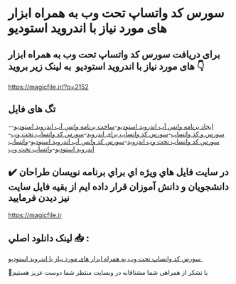 # سورس کد واتساپ تحت وب به همراه ابزار های مورد نیاز با اندروید استودیو 

## برای دریافت سورس کد واتساپ تحت وب به همراه ابزار های مورد نیاز با اندروید استودیو  به لینک زیر بروید 👇

https://magicfile.ir/?p=2152

## تگ های فایل

-[ایجاد برنامه واتس آپ اندروید استودیو](https://magicfile.ir/product/%d8%b3%d9%88%d8%b1%d8%b3-%d9%88-%da%a9%d8%af-%d9%88%d8%a7%d8%aa%d8%b3%d8%a7%d9%be-%d8%aa%d8%ad%d8%aa-%d9%88%d8%a8-%d8%a7%d9%86%d8%af%d8%b1%d9%88%db%8c%d8%af-%d8%a7%d8%b3%d8%aa%d9%88%d8%af%db%8c%d9%88/)-[ساخت برنامه واتس آپ اندروید استودیو](https://magicfile.ir/product/%d8%b3%d9%88%d8%b1%d8%b3-%d9%88-%da%a9%d8%af-%d9%88%d8%a7%d8%aa%d8%b3%d8%a7%d9%be-%d8%aa%d8%ad%d8%aa-%d9%88%d8%a8-%d8%a7%d9%86%d8%af%d8%b1%d9%88%db%8c%d8%af-%d8%a7%d8%b3%d8%aa%d9%88%d8%af%db%8c%d9%88/)-[سورس و کد واتساپ](https://magicfile.ir/product/%d8%b3%d9%88%d8%b1%d8%b3-%d9%88-%da%a9%d8%af-%d9%88%d8%a7%d8%aa%d8%b3%d8%a7%d9%be-%d8%aa%d8%ad%d8%aa-%d9%88%d8%a8-%d8%a7%d9%86%d8%af%d8%b1%d9%88%db%8c%d8%af-%d8%a7%d8%b3%d8%aa%d9%88%d8%af%db%8c%d9%88/)-[سورس کد واتساپ برای اندروید](https://magicfile.ir/product/%d8%b3%d9%88%d8%b1%d8%b3-%d9%88-%da%a9%d8%af-%d9%88%d8%a7%d8%aa%d8%b3%d8%a7%d9%be-%d8%aa%d8%ad%d8%aa-%d9%88%d8%a8-%d8%a7%d9%86%d8%af%d8%b1%d9%88%db%8c%d8%af-%d8%a7%d8%b3%d8%aa%d9%88%d8%af%db%8c%d9%88/)-[سورس کد واتساپ تحت وب](https://magicfile.ir/product/%d8%b3%d9%88%d8%b1%d8%b3-%d9%88-%da%a9%d8%af-%d9%88%d8%a7%d8%aa%d8%b3%d8%a7%d9%be-%d8%aa%d8%ad%d8%aa-%d9%88%d8%a8-%d8%a7%d9%86%d8%af%d8%b1%d9%88%db%8c%d8%af-%d8%a7%d8%b3%d8%aa%d9%88%d8%af%db%8c%d9%88/)-[سورس کد واتساپ تحت وب اندروید](https://magicfile.ir/product/%d8%b3%d9%88%d8%b1%d8%b3-%d9%88-%da%a9%d8%af-%d9%88%d8%a7%d8%aa%d8%b3%d8%a7%d9%be-%d8%aa%d8%ad%d8%aa-%d9%88%d8%a8-%d8%a7%d9%86%d8%af%d8%b1%d9%88%db%8c%d8%af-%d8%a7%d8%b3%d8%aa%d9%88%d8%af%db%8c%d9%88/)-[سورس کد واتس آپ اندروید استودیو](https://magicfile.ir/product/%d8%b3%d9%88%d8%b1%d8%b3-%d9%88-%da%a9%d8%af-%d9%88%d8%a7%d8%aa%d8%b3%d8%a7%d9%be-%d8%aa%d8%ad%d8%aa-%d9%88%d8%a8-%d8%a7%d9%86%d8%af%d8%b1%d9%88%db%8c%d8%af-%d8%a7%d8%b3%d8%aa%d9%88%d8%af%db%8c%d9%88/)-[واتساپ اندروید استودیو](https://magicfile.ir/product/%d8%b3%d9%88%d8%b1%d8%b3-%d9%88-%da%a9%d8%af-%d9%88%d8%a7%d8%aa%d8%b3%d8%a7%d9%be-%d8%aa%d8%ad%d8%aa-%d9%88%d8%a8-%d8%a7%d9%86%d8%af%d8%b1%d9%88%db%8c%d8%af-%d8%a7%d8%b3%d8%aa%d9%88%d8%af%db%8c%d9%88/)-[واتساپ تحت وب](https://magicfile.ir/product/%d8%b3%d9%88%d8%b1%d8%b3-%d9%88-%da%a9%d8%af-%d9%88%d8%a7%d8%aa%d8%b3%d8%a7%d9%be-%d8%aa%d8%ad%d8%aa-%d9%88%d8%a8-%d8%a7%d9%86%d8%af%d8%b1%d9%88%db%8c%d8%af-%d8%a7%d8%b3%d8%aa%d9%88%d8%af%db%8c%d9%88/)

## ✔️ در سايت فايل هاي ويژه اي براي برنامه نويسان طراحان دانشجويان و دانش آموزان قرار داده ايم از بقيه فايل سايت نيز ديدن فرماييد

https://magicfile.ir


## لينک دانلود اصلي 📥 :

[سورس کد واتساپ تحت وب به همراه ابزار های مورد نیاز با اندروید استودیو ](https://magicfile.ir/product/%d8%b3%d9%88%d8%b1%d8%b3-%d9%88-%da%a9%d8%af-%d9%88%d8%a7%d8%aa%d8%b3%d8%a7%d9%be-%d8%aa%d8%ad%d8%aa-%d9%88%d8%a8-%d8%a7%d9%86%d8%af%d8%b1%d9%88%db%8c%d8%af-%d8%a7%d8%b3%d8%aa%d9%88%d8%af%db%8c%d9%88/) 


🙏با تشکر از همراهي شما مشتاقانه در وبسایت منتظر شما دوست عزیز هستیم

